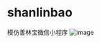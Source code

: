 # shanlinbao
模仿善林宝微信小程序
![image](https://raw.githubusercontent.com/xionglihui/shanlinbao/master/images/tips.gif)
